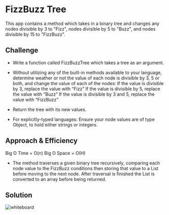 # FizzBuzz Tree
This app contains a method which takes in a binary tree and changes any nodes divisible by 3 to "Fizz", nodes divisible by 5 to "Buzz", and nodes divisible by 15 to "FizzBuzz".

## Challenge
- Write a function called FizzBuzzTree which takes a tree as an argument.
- Without utilizing any of the built-in methods available to your language, determine weather or not the value of each node is divisible by 3, 5 or both, and change the value of each of the nodes:
If the value is divisible by 3, replace the value with “Fizz”
If the value is divisible by 5, replace the value with “Buzz”
If the value is divisible by 3 and 5, replace the value with “FizzBuzz”
- Return the tree with its new values.

- For explicitly-typed languages: Ensure your node values are of type Object, to hold either strings or integers.

## Approach & Efficiency
Big O Time = O(n)
Big O Space = O(H)
- The method traverses a given binary tree recursively, comparing each node value to the FizzBuzz conditions then storing that value to a List before moving to the next node. After traversal is finished the List is converted to an array before being returned.

## Solution
![whiteboard](https://github.com/mbgoseco/data-structures-and-algorithms/blob/master/Challenges/FizzBuzzTree/assets/FizzBuzzTree.jpg)
